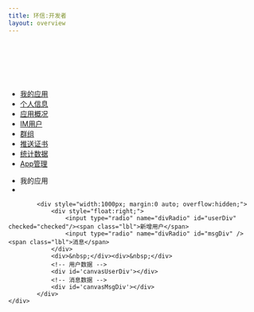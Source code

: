 ```yaml
---
title: 环信:开发者
layout: overview
---
```


<link href="/assets/css/bootstrap-2.3.2.min.css" rel="stylesheet" type="text/css" media="screen"/>
<link href="/assets/css/bootstrap-responsive-2.3.2.min.css" rel="stylesheet" type="text/css" media="screen"/>
<link href="/assets/css/font-awesome-3.1.0.min.css" rel="stylesheet" type="text/css" media="screen"/>


<link href="/assets/css/ace.min.css" rel="stylesheet" type="text/css" media="screen"/>
<link href="/assets/css/ace-responsive.min.css" rel="stylesheet" type="text/css" media="screen"/>
<link href="/assets/css/ace-skins.min.css" rel="stylesheet" type="text/css" media="screen"/>

<link href="/assets/css/management.css" rel="stylesheet" type="text/css" media="screen"/>
<link href="/assets/css/manage.css" rel="stylesheet" type="text/css" media="screen"/>
<link href="/assets/css/SpryTabbedPanels.css" rel="stylesheet" type="text/css" media="screen"/>


<script src="/assets/js/ace-elements.min.js"></script>
<script src="/assets/js/ace.min.js"></script>
<script src="/assets/js/ichart.1.2.js"></script>
<script src="/assets/js/management.js"></script>
<script src="/assets/js/jquery-1.7.2.min.js"></script>
<script src="/assets/js/jquery.cookie-1.3.js"></script>
<script src="/assets/js/bootstrap-2.3.2.min.js"></script>
<script src="/assets/js/json2.js"></script>

<script tyep="text/javascript">
	var appUuid = getQueryString('appUuid');
	$(function(){
		if (!getToken() || getToken()==''){
			logout();
		}

		getAppProfile(appUuid);
		
		// 初始化先绘制好两幅图,默认把用户数据图显示
		drawUser(7);
		drawMessage(7);
		$('#canvasMsgDiv').hide();
		$('#canvasUserDiv').show();
			
		//控制图的显示
		$('#userDiv').click(function(){
			$('#userDiv').checked = true;
			$('#msgDiv').checked = false;
			$('#canvasMsgDiv').hide();
			$('#canvasUserDiv').show();
		});
		$('#msgDiv').click(function(){
			$('#msgDiv').checked = true;
			$('#userDiv').checked = false;
			$('#canvasUserDiv').hide();
			$('#canvasMsgDiv').show();
		});
		
	});
	
	// 当前时间的时间戳
	function getNowTTamp(){
		 return	new Date().getTime();	
	}
		
	// 时间格式转换 1399434332770 -> 
	function add1(m){
		return m<10?'0'+m:m;
	}
	function format1(timeST){
		var time = new Date(parseInt(timeST));
		var y = time.getFullYear();
		var m = time.getMonth()+1;
		var d = time.getDate();
		//var h = time.getHours();
		//var mm = time.getMinutes();
		//var s = time.getSeconds();
		return y+'-'+add0(m)+'-'+add0(d);
	}
	
	// 用户数据图
	function drawUser(internal){
		var spot=[], t,labels=[];
		var access_token = $.cookie('access_token');
		var orgName = $.cookie('orgName');
		
		var start_time = getNowTTamp() - internal*24*60*60*1000;
		var end_time = getNowTTamp();
		var resolution = 'day';
		var pad = 'true';
		
		// 获取每个app的用户数:按时间端统计 起止按start到end算 间隔按resolution算
		$.ajax({
			url:baseUrl+'/'+ orgName +'/' + appUuid + '/counters?counter=application.collection.users&start_time='+start_time+'&end_time='+end_time+'&resolution='+resolution+'&pad='+pad,
			type:'GET',
			async:false,
			headers:{
				'Authorization':'Bearer ' + access_token,
				'Content-Type':'application/json'
			},
			success: function(respData, textStatus, jqXHR) {
				$.each(respData.counters,function(){
					if(this.values.length == 0){
						spot.push(0);
						labels.push(0);
					} else {
						$.each(this.values,function(){
							spot.push(this.value);
							labels.push(format1(this.timestamp));
						});
					}
				});
			},
			error: function(jqXHR, textStatus, errorThrown) {
				alert('提示\n\n数据获取失败!');
			},
		});


			
		function getMaximin (arr,maximin) {
	    if (maximin == "max") {
	        return Math.max.apply(Math, arr);
	    }else if (maximin == "min") {
	        return Math.min.apply(Math, arr);
	    }
		}
		var yMax = getMaximin(spot,'max');
		var sspace = 0;
		if(yMax > 0 && yMax < 1000){
				sspace = 10;
		} else if(yMax > 1000 && yMax < 10000){
				sspace = 100;
		} else if(yMax > 10000 && yMax < 100000){
				sspace = 1000;
		}
		
		var data = [
			{
				name : internal+'日内',
				value : spot,
				color:'#0d8ecf',
				line_width:1
			}
		];

		var line = new iChart.LineBasic2D({
			render : 'canvasUserDiv',
			data : data,
			align : 'center',   // 图标的显示位置center 居中
			title : '每日新增用户数量统计',
			subtitle : '( 单位：个)',
			footnote : '数据来源：环信',
			width : 1000,
			height : 450,
			tip:{
				enable : true,
				shadow : true
			},
			legend : {
				enable : true,
				row : 2,//设置在一行上显示，与column配合使用
				column : 'max',
				valign :'top',
				sign : 'bar',
				background_color : null,//设置透明背景
				offsetx : -80,//设置x轴偏移，满足位置需要
				border : true
			},
			crosshair : {
				enable : true,
				line_color : '#62bce9'
			},
			sub_option : {
				label : false,
				point_hollow : false
			},
			coordinate : {
				width : 770,   // 坐标线的长度
				height : yMax*10 + sspace,  // 坐标线的高度
				axis : {
					color : '#9f9f9f',
					width : [0, 0, 2, 2]  //width : [0, 0, 2, 2] 分别代表上下左右的宽度
				},
				grids : {
					vertical : {
						way : 'share_alike',
						value : spot.length - 1   // 横轴有几个grid
				}
			},
			scale:
				[{
					position : 'left',
					start_scale : 0,
					end_scale : yMax + sspace,  //y轴最大值
					scale_space : sspace,
					scale_size : 2,
					scale_color : '#1f7e92'
				},{
					position : 'bottom',
					labels : labels
				}]
			}
		});
			
		//开始画图
		line.draw();
	}
	
	
	// 消息发送统计图
	function drawMessage(internal){
		var spot=[], t,labels1=[];
		var access_token = $.cookie('access_token');
		var orgName = $.cookie('orgName');
		
		var start_time1 = getNowTTamp() - internal*24*60*60*1000;
		var end_time1 = getNowTTamp();
		var resolution1 = 'day';
		var pad1 = 'true';
		
		// 获取每个app的用户数:按时间端统计 起止按start到end算 间隔按resolution算
		$.ajax({
			url:baseUrl+'/'+ orgName +'/' + appUuid + '/counters?counter=application.collection.chatmessages&start_time='+start_time1+'&end_time='+end_time1+'&resolution='+resolution1+'&pad='+pad1,
			type:'GET',
			async:false,
			headers:{
				'Authorization':'Bearer ' + access_token,
				'Content-Type':'application/json'
			},
			success: function(respData, textStatus, jqXHR) {
				$.each(respData.counters,function(){
					if(this.values.length == 0){
						spot.push(0);
						labels1.push(0);
					} else {
						$.each(this.values,function(){
							spot.push(this.value);
							labels1.push(format1(this.timestamp));
						});
					}
				});
			},
			error: function(jqXHR, textStatus, errorThrown) {
				alert('提示\n\n数据获取失败!');
			},
		});

			function getMaximin (arr,maximin) {
		    if (maximin == "max") {
		        return Math.max.apply(Math, arr);
		    }else if (maximin == "min") {
		        return Math.min.apply(Math, arr);
		    }
			}
			var yMax1 = getMaximin(spot,'max');
			
			var sspace = 0;
			if(yMax1 > 10 && yMax1 < 100){
					sspace = 1;
			} else if(yMax1 > 100 && yMax1 < 1000){
					sspace = 10;
			} else if(yMax1 > 1000 && yMax1 < 10000){
					sspace = 100;
			} else if(yMax1 > 10000 && yMax1 < 100000){
					sspace = 1000;
			}

			var data = [
				{
					name : internal+'日内',
					value : spot,
					color:'#0d8ecf',
					line_width:1  // 折线的粗线
				}
			];
			var line = new iChart.LineBasic2D({
				render : 'canvasMsgDiv',
				data : data,
				align : 'center',   // 图标的显示位置center 居中
				title : '每日消息发送数量统计',
				subtitle : '( 单位：条)',
				footnote : '数据来源：环信',
				width : 1000,
				height : 550,
				tip:{
					enable : true,
					shadow : true
				},
				legend : {
					enable : true,
					row : 2,//设置在一行上显示，与column配合使用
					column : 'max',
					valign :'top',
					sign : 'bar',
					background_color : null,//设置透明背景
					offsetx : -80,//设置x轴偏移，满足位置需要
					border : true
				},
				crosshair : {
					enable : true,
					line_color : '#62bce9'
				},
				sub_option : {
					label : false,
					point_hollow : false
				},
				coordinate : {
					width : 770,   // 坐标线的长度
					height : yMax1*100 + sspace,  // 坐标线的高度
 					axis : {
						color : '#9f9f9f',
						width : [0, 0, 2, 2]  //width : [0, 0, 2, 2] 分别代表上下左右的宽度
					},
					grids : {
						vertical : {
							way : 'share_alike',
							value : spot.length - 1   // 横轴有几个grid
					}
				},
				scale:
					[{
						position : 'left',
						start_scale : 0,
						end_scale : yMax1 + sspace,  //y轴最大值
						scale_space : sspace,     // y轴数值的梯度
						scale_size : 2,
						scale_color : '#1f7e92'
					},{
						position : 'bottom',
						labels : labels1
					}]
				}
			});
			
			//开始画图
			line.draw();
	}
	
// 应用概述页
	function toApppofile(){
	
		window.location.href = '/console/app_profile/index.html?appUuid='+appUuid;
	}
	
	// 用户管理页
	function toAppUsersPage(){
		window.location.href = '/console/app_users/index.html?appUuid='+appUuid;
	}
	
	// 群组管理页
	function togroupAppAdmin(){
		window.location.href = '/console/app_group/index.html?appUuid='+appUuid;
	}
	
	// 推送证书管理页
	function toAppCredentialsPage(){
		window.location.href = '/console/app_credentials/index.html?appUuid='+appUuid;
	}
	// 数据统计页面
	function toApppofileCounter(){
		window.location.href = '/console/app_profile_counter/index.html?appUuid='+appUuid;
	}
	
	// 应用管理员创建页面
	function toCreateAppAdmin(){
		window.location.href = '/console/app_admin_create/index.html?appUuid='+appUuid;
	}
	
	//管理员列表页面
	function toAppUserAdmin(){
		window.location.href = '/console/app_users_admin/index.html?appUuid='+appUuid;
	}</script>
<div>
<div id="main-container" class="container-fluid"> <a href="javascript:void(0);" id="menu-toggler"> <span></span> </a>
  <div id="sidebar">
    <div id="sidebar-shortcuts">
      <div style="min-height: 40px;" id="sidebar-shortcuts-large"> </div>
      <div style="min-height: 40px;" id="sidebar-shortcuts-mini"> </div>
    </div>
    <ul class="nav nav-list">
			<li class="active"> <a href="/console/app_list" target="_self"> <i class="icon-ambulance"></i> <span>我的应用</span> </a></li>
			<li> <a href="/console/admin_home" target="_self"> <i class="icon-user"></i> <span>个人信息</span> </a></li>
			<li> <a href="javascript:toApppofile()" target="_self"> <i class="icon-info-sign"></i><span>应用概况</span> </a></li>
			<li> <a href="javascript:toAppUsersPage()" target="_self"> <i class="icon-user-md"></i><span>IM用户</span> </a></li>
			<li> <a href="javascript:togroupAppAdmin()" target="_self"> <i class="icon-group"></i><span>群组</span> </a></li>
			<li> <a href="javascript:toAppCredentialsPage()" target="_self"> <i class="icon-fighter-jet"></i><span>推送证书</span> </a></li>
			<li> <a href="javascript:toApppofileCounter()" target="_self"> <i class="icon-bar-chart"></i><span>统计数据</span> </a></li>
			<li> <a href="javascript:toAppUserAdmin()" target="_self"> <i class="icon-cog"></i><span>App管理</span> </a></li>
    </ul>
    <div id="sidebar-collapse"> <i class="icon-double-angle-left"></i> </div>
  </div>
  <div class="clearfix" id="main-content">
    <div id="breadcrumbs">
      <ul class="breadcrumb">
        <li> <i class="icon-home"></i> 我的应用 <span class="divider"> <i class="icon-angle-right"></i> </span> </li>
        <li> <a href="javascript:void(0);" target="_self"> <span id="showName"></span></a></li>
      </ul>
    </div>
    <div class="clearfix" id="page-content">
      <div class="row-fluid">
      	
    		<div style="width:1000px; margin:0 auto; overflow:hidden;">
    			<div style="float:right;">
		    		<input type="radio" name="divRadio" id="userDiv" checked="checked"/><span class="lbl">新增用户</span>
		    		<input type="radio" name="divRadio" id="msgDiv" /><span class="lbl">消息</span>
		    	</div>
			    <div>&nbsp;</div><div>&nbsp;</div>
	    		<!-- 用户数据 -->
	    		<div id='canvasUserDiv'></div>
	    		<!-- 消息数据 -->
	    		<div id='canvasMsgDiv'></div>
    		</div>
    </div>
  </div>
</div>
</div>

